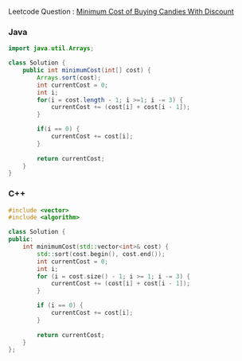 Leetcode Question : [Minimum Cost of Buying Candies With Discount](https://leetcode.com/problems/minimum-cost-of-buying-candies-with-discount/description/)
### Java
```java
import java.util.Arrays;

class Solution {
    public int minimumCost(int[] cost) {
        Arrays.sort(cost);
        int currentCost = 0;
        int i;
        for(i = cost.length - 1; i >=1; i -= 3) {
            currentCost += (cost[i] + cost[i - 1]);
        }

        if(i == 0) {
            currentCost += cost[i];
        }
        
        return currentCost;
    }
}
```

### C++
```cpp
#include <vector>
#include <algorithm>

class Solution {
public:
    int minimumCost(std::vector<int>& cost) {
        std::sort(cost.begin(), cost.end());
        int currentCost = 0;
        int i;
        for (i = cost.size() - 1; i >= 1; i -= 3) {
            currentCost += (cost[i] + cost[i - 1]);
        }

        if (i == 0) {
            currentCost += cost[i];
        }
        
        return currentCost;
    }
};
```

